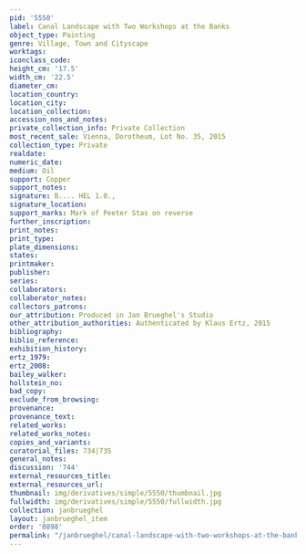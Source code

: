 ```yaml
---
pid: '5550'
label: Canal Landscape with Two Workshops at the Banks
object_type: Painting
genre: Village, Town and Cityscape
worktags:
iconclass_code:
height_cm: '17.5'
width_cm: '22.5'
diameter_cm:
location_country:
location_city:
location_collection:
accession_nos_and_notes:
private_collection_info: Private Collection
most_recent_sale: Vienna, Dorotheum, Lot No. 35, 2015
collection_type: Private
realdate:
numeric_date:
medium: Oil
support: Copper
support_notes:
signature: B.... HEL 1.0.,
signature_location:
support_marks: Mark of Peeter Stas on reverse
further_inscription:
print_notes:
print_type:
plate_dimensions:
states:
printmaker:
publisher:
series:
collaborators:
collaborator_notes:
collectors_patrons:
our_attribution: Produced in Jan Brueghel's Studio
other_attribution_authorities: Authenticated by Klaus Ertz, 2015
bibliography:
biblio_reference:
exhibition_history:
ertz_1979:
ertz_2008:
bailey_walker:
hollstein_no:
bad_copy:
exclude_from_browsing:
provenance:
provenance_text:
related_works:
related_works_notes:
copies_and_variants:
curatorial_files: 734|735
general_notes:
discussion: '744'
external_resources_title:
external_resources_url:
thumbnail: img/derivatives/simple/5550/thumbnail.jpg
fullwidth: img/derivatives/simple/5550/fullwidth.jpg
collection: janbrueghel
layout: janbrueghel_item
order: '0898'
permalink: "/janbrueghel/canal-landscape-with-two-workshops-at-the-banks"
---
```

